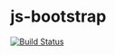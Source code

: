 js-bootstrap
=====

[![Build Status](https://secure.travis-ci.org/yusukekon/js-bootstrap.png?branch=master)](http://travis-ci.org/yusukekon/js-bootsrap)
